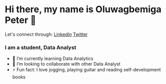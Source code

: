 # Hi there, my name is Oluwagbemiga Peter 👋
Let's connect through:
[LinkedIn](https://www.linkedin.com/in/peter-oluwagbemiga/) [Twitter](https://twitter.com/oluwagbemigaptr)

### I am a student, Data Analyst

- 🌱 I’m currently learning Data Analytics 
- 👯 I’m looking to collaborate with other Data Analyst 
- ⚡ Fun fact: I love jogging, playing guitar and reading self-development books
<!--
**oluwagbemigaptr/oluwagbemigaptr** is a ✨ _special_ ✨ repository because its `README.md` (this file) appears on your GitHub profile.
-->
